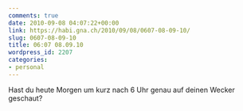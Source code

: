 ```yaml
---
comments: true
date: 2010-09-08 04:07:22+00:00
link: https://habi.gna.ch/2010/09/08/0607-08-09-10/
slug: 0607-08-09-10
title: 06:07 08.09.10
wordpress_id: 2207
categories:
- personal
---
```


Hast du heute Morgen um kurz nach 6 Uhr genau auf deinen Wecker geschaut?
